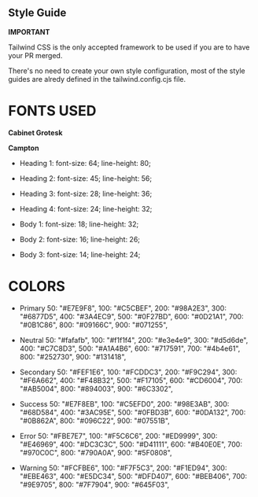 ## Style Guide

**IMPORTANT**

Tailwind CSS is the only accepted framework to be used if you are to have your PR merged.

There's no need to create your own style configuration, most of the style guides are alredy defined in the tailwind.config.cjs file.


# FONTS USED

**Cabinet Grotesk**

**Campton**

- Heading 1: font-size: 64; line-height: 80;
- Heading 2: font-size: 45; line-height: 56;
- Heading 3: font-size: 28; line-height: 36;
- Heading 4: font-size: 24; line-height: 32;

- Body 1: font-size: 18; line-height: 32;
- Body 2: font-size: 16; line-height: 26;
- Body 3: font-size: 14; line-height: 24;



# COLORS

- Primary
    50: "#E7E9F8",
    100: "#C5CBEF",
    200: "#98A2E3",
    300: "#6877D5",
    400: "#3A4EC9",
    500: "#0F27BD",
    600: "#0D21A1",
    700: "#0B1C86",
    800: "#09166C",
    900: "#071255",

- Neutral
    50: "#fafafb",
    100: "#f1f1f4",
    200: "#e3e4e9",
    300: "#d5d6de",
    400: "#C7C8D3",
    500: "#A1A4B6",
    600: "#717591",
    700: "#4b4e61",
    800: "#252730",
    900: "#131418",

- Secondary
    50: "#FEF1E6",
    100: "#FCDDC3",
    200: "#F9C294",
    300: "#F6A662",
    400: "#F48B32",
    500: "#F17105",
    600: "#CD6004",
    700: "#AB5004",
    800: "#894003",
    900: "#6C3302",

- Success
    50: "#E7F8EB",
    100: "#C5EFD0",
    200: "#98E3AB",
    300: "#68D584",
    400: "#3AC95E",
    500: "#0FBD3B",
    600: "#0DA132",
    700: "#0B862A",
    800: "#096C22",
    900: "#07551B",

- Error
    50: "#FBE7E7",
    100: "#F5C6C6",
    200: "#ED9999",
    300: "#E46969",
    400: "#DC3C3C",
    500: "#D41111",
    600: "#B40E0E",
    700: "#970C0C",
    800: "#790A0A",
    900: "#5F0808",

- Warning
    50: "#FCFBE6",
    100: "#F7F5C3",
    200: "#F1ED94",
    300: "#EBE463",
    400: "#E5DC34",
    500: "#DFD407",
    600: "#BEB406",
    700: "#9E9705",
    800: "#7F7904",
    900: "#645F03",
